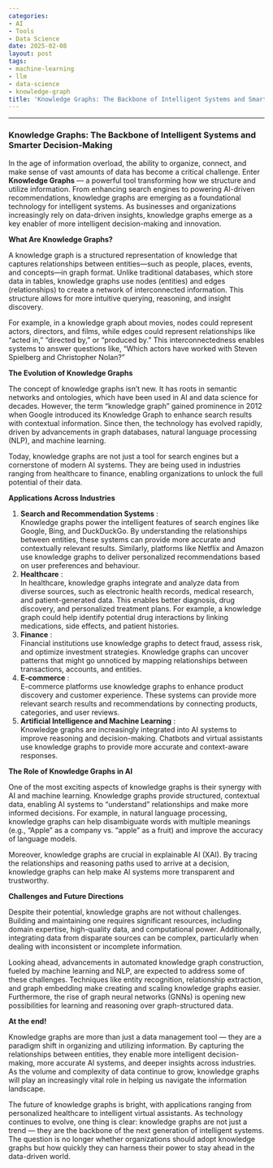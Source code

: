 ```yaml
---
categories:
- AI
- Tools
- Data Science
date: 2025-02-08
layout: post
tags:
- machine-learning
- llm
- data-science
- knowledge-graph
title: 'Knowledge Graphs: The Backbone of Intelligent Systems and Smarter Decision-Making'
---
```



* * *

### **Knowledge Graphs: The Backbone of Intelligent Systems and Smarter Decision-Making**

In the age of information overload, the ability to organize, connect, and make sense of vast amounts of data has become a critical challenge. Enter **Knowledge Graphs** — a powerful tool transforming how we structure and utilize information. From enhancing search engines to powering AI-driven recommendations, knowledge graphs are emerging as a foundational technology for intelligent systems. As businesses and organizations increasingly rely on data-driven insights, knowledge graphs emerge as a key enabler of more intelligent decision-making and innovation.

 **What Are Knowledge Graphs?**

A knowledge graph is a structured representation of knowledge that captures relationships between entities—such as people, places, events, and concepts—in graph format. Unlike traditional databases, which store data in tables, knowledge graphs use nodes (entities) and edges (relationships) to create a network of interconnected information. This structure allows for more intuitive querying, reasoning, and insight discovery.

For example, in a knowledge graph about movies, nodes could represent actors, directors, and films, while edges could represent relationships like “acted in,” “directed by,” or “produced by.” This interconnectedness enables systems to answer questions like, “Which actors have worked with Steven Spielberg and Christopher Nolan?”

 **The Evolution of Knowledge Graphs**

The concept of knowledge graphs isn’t new. It has roots in semantic networks and ontologies, which have been used in AI and data science for decades. However, the term “knowledge graph” gained prominence in 2012 when Google introduced its Knowledge Graph to enhance search results with contextual information. Since then, the technology has evolved rapidly, driven by advancements in graph databases, natural language processing (NLP), and machine learning.

Today, knowledge graphs are not just a tool for search engines but a cornerstone of modern AI systems. They are being used in industries ranging from healthcare to finance, enabling organizations to unlock the full potential of their data.

 **Applications Across Industries**

  1.  **Search and Recommendation Systems** :  
Knowledge graphs power the intelligent features of search engines like Google, Bing, and DuckDuckGo. By understanding the relationships between entities, these systems can provide more accurate and contextually relevant results. Similarly, platforms like Netflix and Amazon use knowledge graphs to deliver personalized recommendations based on user preferences and behaviour.
  2.  **Healthcare** :  
In healthcare, knowledge graphs integrate and analyze data from diverse sources, such as electronic health records, medical research, and patient-generated data. This enables better diagnosis, drug discovery, and personalized treatment plans. For example, a knowledge graph could help identify potential drug interactions by linking medications, side effects, and patient histories.
  3.  **Finance** :  
Financial institutions use knowledge graphs to detect fraud, assess risk, and optimize investment strategies. Knowledge graphs can uncover patterns that might go unnoticed by mapping relationships between transactions, accounts, and entities.
  4.  **E-commerce** :  
E-commerce platforms use knowledge graphs to enhance product discovery and customer experience. These systems can provide more relevant search results and recommendations by connecting products, categories, and user reviews.
  5.  **Artificial Intelligence and Machine Learning** :  
Knowledge graphs are increasingly integrated into AI systems to improve reasoning and decision-making. Chatbots and virtual assistants use knowledge graphs to provide more accurate and context-aware responses.

 **The Role of Knowledge Graphs in AI**

One of the most exciting aspects of knowledge graphs is their synergy with AI and machine learning. Knowledge graphs provide structured, contextual data, enabling AI systems to “understand” relationships and make more informed decisions. For example, in natural language processing, knowledge graphs can help disambiguate words with multiple meanings (e.g., “Apple” as a company vs. “apple” as a fruit) and improve the accuracy of language models.

Moreover, knowledge graphs are crucial in explainable AI (XAI). By tracing the relationships and reasoning paths used to arrive at a decision, knowledge graphs can help make AI systems more transparent and trustworthy.

 **Challenges and Future Directions**

Despite their potential, knowledge graphs are not without challenges. Building and maintaining one requires significant resources, including domain expertise, high-quality data, and computational power. Additionally, integrating data from disparate sources can be complex, particularly when dealing with inconsistent or incomplete information.

Looking ahead, advancements in automated knowledge graph construction, fueled by machine learning and NLP, are expected to address some of these challenges. Techniques like entity recognition, relationship extraction, and graph embedding make creating and scaling knowledge graphs easier. Furthermore, the rise of graph neural networks (GNNs) is opening new possibilities for learning and reasoning over graph-structured data.

 **At the end!**

Knowledge graphs are more than just a data management tool — they are a paradigm shift in organizing and utilizing information. By capturing the relationships between entities, they enable more intelligent decision-making, more accurate AI systems, and deeper insights across industries. As the volume and complexity of data continue to grow, knowledge graphs will play an increasingly vital role in helping us navigate the information landscape.

The future of knowledge graphs is bright, with applications ranging from personalized healthcare to intelligent virtual assistants. As technology continues to evolve, one thing is clear: knowledge graphs are not just a trend — they are the backbone of the next generation of intelligent systems. The question is no longer whether organizations should adopt knowledge graphs but how quickly they can harness their power to stay ahead in the data-driven world.